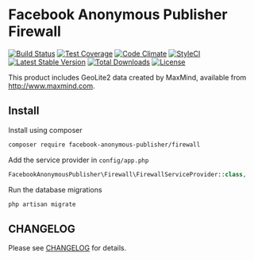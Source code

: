 # Facebook Anonymous Publisher Firewall

[![Build Status](https://travis-ci.org/Facebook-Anonymous-Publisher/firewall.svg?branch=master)](https://travis-ci.org/Facebook-Anonymous-Publisher/firewall)
[![Test Coverage](https://codeclimate.com/github/Facebook-Anonymous-Publisher/firewall/badges/coverage.svg)](https://codeclimate.com/github/Facebook-Anonymous-Publisher/firewall/coverage)
[![Code Climate](https://codeclimate.com/github/Facebook-Anonymous-Publisher/firewall/badges/gpa.svg)](https://codeclimate.com/github/Facebook-Anonymous-Publisher/firewall)
[![StyleCI](https://styleci.io/repos/71771462/shield)](https://styleci.io/repos/71771462)
[![Latest Stable Version](https://poser.pugx.org/facebook-anonymous-publisher/firewall/v/stable?format=flat-square)](https://packagist.org/packages/facebook-anonymous-publisher/firewall)
[![Total Downloads](https://poser.pugx.org/facebook-anonymous-publisher/firewall/downloads?format=flat-square)](https://packagist.org/packages/facebook-anonymous-publisher/firewall)
[![License](https://poser.pugx.org/facebook-anonymous-publisher/firewall/license?format=flat-square)](https://packagist.org/packages/facebook-anonymous-publisher/firewall)

This product includes GeoLite2 data created by MaxMind, available from http://www.maxmind.com.

## Install

Install using composer

```bash
composer require facebook-anonymous-publisher/firewall
```

Add the service provider in `config/app.php`

```php
FacebookAnonymousPublisher\Firewall\FirewallServiceProvider::class,
```

Run the database migrations

```bash
php artisan migrate
```

## CHANGELOG

Please see [CHANGELOG](CHANGELOG.md) for details.
